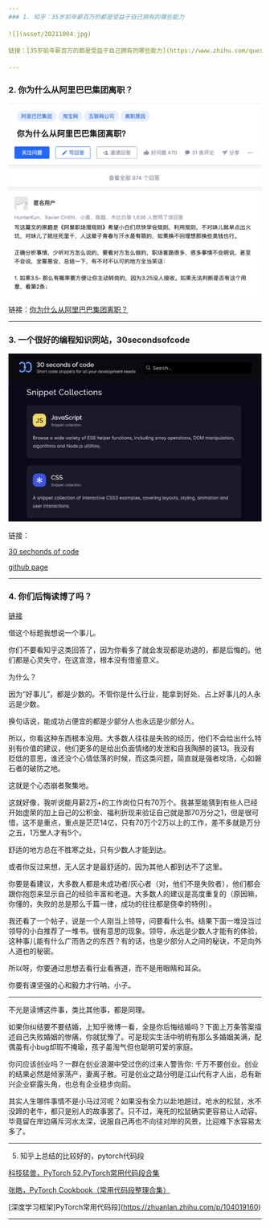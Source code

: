 ```yaml
---
### 1. 知乎：35岁前年薪百万的都是受益于自己拥有的哪些能力

![](asset/20211004.jpg)

链接：[35岁前年薪百万的都是受益于自己拥有的哪些能力](https://www.zhihu.com/question/430806666/answer/1605415717)

---
```




### 2. 你为什么从阿里巴巴集团离职？

![](asset/20211005.jpg)

链接：[你为什么从阿里巴巴集团离职？](https://www.zhihu.com/question/22032540/answer/1851214303)

---




### 3. 一个很好的编程知识网站，30secondsofcode

![](asset/20211006.jpg)

链接：

[30 sechonds of code](https://www.30secondsofcode.org/git/p/1)

[github page](https://github.com/30-seconds/30-seconds-of-python)

---



### 4. 你们后悔读博了吗？

[链接](https://www.zhihu.com/question/482665249/answer/2097085429)

借这个标题我想说一个事儿。

你们不要看知乎这类回答了，因为你看多了就会发现都是劝退的，都是后悔的。他们都是心灵失守，在这宣泄，根本没有借鉴意义。

为什么？

因为“好事儿”，都是少数的。不管你是什么行业，能拿到好处、占上好事儿的人永远是少数。

换句话说，能成功占便宜的都是少部分人也永远是少部分人。

所以，你看这种东西根本没用。大多数人往往是失败的经历，他们不会给出什么特别有价值的建议，他们更多的是给出负面情绪的发泄和自我陶醉的装13。我没有贬低的意思，谁还没个心情低落的时候，而这类问题，简直就是强者坟场，心如磐石者的破防之地。

这就是个心态崩者聚集地。

这就好像，我听说能月薪2万+的工作岗位只有70万个。我甚至能猜到有些人已经开始虚荣的加上自己的公积金、福利折现来验证自己就是那70万分之1，但是很可惜，这不是重点，重点是茫茫14亿，只有70万个2万以上的工作，差不多就是万分之五，1万里人才有5个。

舒适的地方总在不胜寒之处，只有少数人才能到达。

或者你反过来想，无人区才是最舒适的，因为其他人都到达不了这里。

你要是看建议，大多数人都是未成功者/灰心者（对，他们不是失败者），他们都会跟你抱怨来显示自己的经验丰富和老道。大多数人的建议是高度重复的（原因嘛，你懂的，失败的总是那么千篇一律，成功的往往都是侥幸的特例）。

我还看了一个帖子，说是一个人刚当上领导，问要看什么书。结果下面一堆没当过领导的小白推荐了一堆书。很有意思的现象。领导，永远是少数人才能有的体验，这种事儿能有什么广而告之的东西？有的话，也是少部分人之间的秘诀，不足向外人道也的秘密。

所以呀，你要通过思想去看行业看赛道，而不是用眼睛和耳朵。

你要有课坚强的心和毅力才行呐，小子。

---

不光是读博这件事，类比其他事，都是同理。

如果你纠结要不要结婚，上知乎微博一看，全是你后悔结婚吗？下面上万条答案描述自己失败婚姻的惨痛，你就犹豫了。可是现实生活中明明有那么多婚姻美满，配偶虽有小bug却瑕不掩瑜，孩子虽淘气但也聪明可爱的家庭。

你问应该创业吗？一群在创业浪潮中受过伤的过来人警告你: 千万不要创业。创业的结果必然是倾家荡产，妻离子散。可是创业之路分明是江山代有才人出，总有新兴企业崭露头角，也总有企业稳步向前。

其实人生哪件事情不是小马过河呢？如果没有全力以赴地趟过，呛水的松鼠，水不没蹄的老牛，都只是别人的故事罢了。只不过，淹死的松鼠确实更容易让人动容。毕竟留在岸边痛斥河水太深，说服自己再也不向往对岸的风景，比迎难下水容易太多了。

---

5. 知乎上总结的比较好的，pytorch代码段

[科技猛兽，PyTorch 52.PyTorch常用代码段合集](https://zhuanlan.zhihu.com/p/205407928)

[张皓，PyTorch Cookbook（常用代码段整理合集）](https://zhuanlan.zhihu.com/p/59205847?)

[深度学习框架]PyTorch常用代码段](https://zhuanlan.zhihu.com/p/104019160)


----
